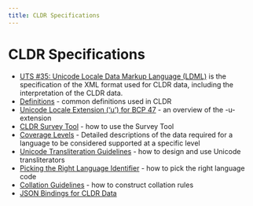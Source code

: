 ```yaml
---
title: CLDR Specifications
---
```


# CLDR Specifications

- [UTS #35: Unicode Locale Data Markup Language (LDML)](http://www.google.com/url?q=http%3A%2F%2Fwww.unicode.org%2Freports%2Ftr35%2F&sa=D&sntz=1&usg=AOvVaw3nQVa5S_8phVZOG1xv85Ie) is the specification of the XML format used for CLDR data, including the interpretation of the CLDR data.
- [Definitions](https://cldr.unicode.org/index/cldr-spec/definitions) - common definitions used in CLDR
- [Unicode Locale Extension (‘u’) for BCP 47](https://cldr.unicode.org/index/bcp47-extension) - an overview of the -u- extension
- [CLDR Survey Tool](https://cldr.unicode.org/index/survey-tool) - how to use the Survey Tool
- [Coverage Levels](https://www.google.com/url?q=https%3A%2F%2Fcldr.unicode.org%2Findex%2Fcldr-spec%2Fcoverage-levels&sa=D&sntz=1&usg=AOvVaw0k_LrECnZYzNCWCazI9c3c) - Detailed descriptions of the data required for a language to be considered supported at a specific level
- [Unicode Transliteration Guidelines](https://cldr.unicode.org/index/cldr-spec/transliteration-guidelines) - how to design and use Unicode transliterators
- [Picking the Right Language Identifier](https://cldr.unicode.org/index/cldr-spec/picking-the-right-language-code) - how to pick the right language code
- [Collation Guidelines](https://cldr.unicode.org/index/cldr-spec/collation-guidelines) - how to construct collation rules
- [JSON Bindings for CLDR Data](https://cldr.unicode.org/index/cldr-spec/cldr-json-bindings)

